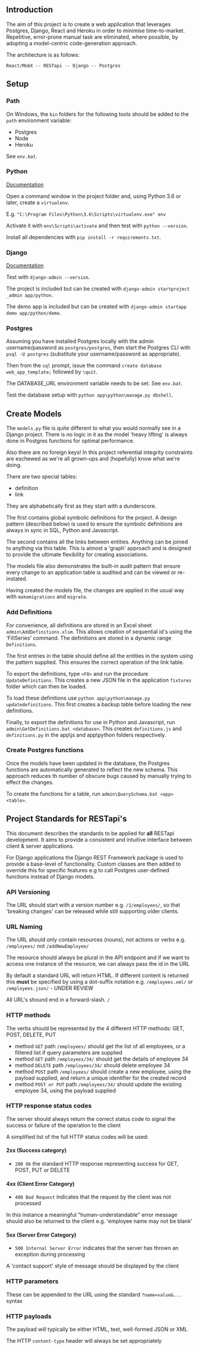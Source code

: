 ## Introduction

The aim of this project is to create a web application that leverages Postgres, Django, React and Heroku in order to minimise time-to-market. Repetitive, error-prone manual task are eliminated, where possible, by adopting a model-centric code-generation approach.

The architecture is as follows:

`React/MobX -- RESTapi -- Django -- Postgres`

## Setup

### Path

On Windows, the `bin` folders for the following tools should be added to the `path` environment variable:

* Postgres
* Node
* Heroku

See `env.bat`.

### Python
[Documentation](https://docs.python.org/3/tutorial/venv.html)

Open a command window in the project folder and, using Python 3.6 or later, create a `virtualenv`.

E.g. `"C:\Program Files\Python\3.6\Scripts\virtualenv.exe" env`

Activate it with `env\Scripts\activate` and then test with `python --version`.

Install all dependencies with `pip install -r requirements.txt`.

### Django
[Documentation](https://docs.djangoproject.com/en/2.1/howto/)

Test with `django-admin --version`.

The project is included but can be created with `django-admin startproject _admin app/python`.

The demo app is included but can be created with `django-admin startapp demo app/python/demo`.

### Postgres

Assuming you have installed Postgres locally with the admin username/password as `postgres/postgres`, then start the Postgres CLI with `psql -U postgres` (substitute your username/password as appropriate).

Then from the `sql` prompt, issue the command `create database web_app_template;` followed by `\quit`.

The DATABASE_URL environment variable needs to be set. See `env.bat`.

Test the database setup with `python app\python\manage.py dbshell`.

## Create Models

The `models.py` file is quite different to what you would normally see in a Django project. There is no logic in it as the model 'heavy lifting' is always done in Postgres functions for optimal performance.

Also there are no foreign keys! In this project referential integrity constraints are eschewed as we're all grown-ups and (hopefully) know what we're doing.

There are two special tables:

* definition
* link

They are alphabetically first as they start with a dunderscore.

The first contains global symbolic definitions for the project. A design pattern (described below) is used to ensure the symbolic definitions are always in sync in SQL, Python and Javascript.

The second contains all the links between entities. Anything can be joined to anything via this table. This is almost a 'graph' approach and is designed to provide the ultimate flexibility for creating associations.

The models file also demonstrates the built-in audit pattern that ensure every change to an application table is auditied and can be viewed or re-instated.

Having created the models file, the changes are applied in the usual way with `makemigrations` and `migrate`.

### Add Definitions

For convenience, all definitions are stored in an Excel sheet `admin\AddDefinitions.xlsm`. This allows creation of sequential id's using the 'FillSeries' command. The definitions are stored in a dynamic range `Definitions`.

The first entries in the table should define all the entities in the system using the pattern supplied. This ensures the correct operation of the link table.

To export the definitions, type `<F8>` and run the procedure `UpdateDefinitions`. This creates a new JSON file in the application `fixtures` folder which can then be loaded.

To load these definitions use `python app\python\manage.py updatedefinitions`. This first creates a backup table before loading the new definitions.

Finally, to export the definitions for use in Python and Javascript, run `admin\GetDefinitions.bat <database>`. This creates `definitions.js` and `definitions.py` in the app\js and app\python folders respectively.

### Create Postgres functions

Once the models have been updated in the database, the Postgres functions are automatically generated to reflect the new schema. This approach reduces th number of obscure bugs caused by manually trying to effect the changes.

To create the functions for a table, run `admin\QuerySchema.bat <app> <table>`.

## Project Standards for RESTapi's

This document describes the standards to be applied for **all** RESTapi development. It aims to provide a consistent and intuitive interface between client & server applications.

For Django applications the Django REST Framework package is used to provide a base-level of functionality. Custom classes are then added to override this for specific features e.g to call Postgres user-defined functions instead of Django models.

### API Versioning

The URL should start with a version number e.g. ```/1/employees/```, so that 'breaking changes' can be released while still supporting older clients.

### URL Naming

The URL should only contain resources (nouns), not actions or verbs e.g. ```/employees/``` not ```/addNewEmployee/```

The resource should always be plural in the API endpoint and if we want to access one instance of the resource, we can always pass the id in the URL

By default a standard URL will return HTML. If different content is returned this **must** be specified by using a dot-suffix notation e.g.  ```/employees.xml/``` or ```/employees.json/``` - UNDER REVIEW

All URL's shound end in a forward-slash. ```/```

### HTTP methods

The verbs should be represented by the 4 different HTTP methods: GET, POST, DELETE, PUT

* method ```GET``` path ```/employees/``` should get the list of all employees, or a filtered list if query parameters are supplied
* method ```GET``` path ```/employees/34/``` should get the details of employee 34
* method ```DELETE``` path ```/employees/34/``` should delete employee 34
* method ```POST``` path ```/employees/``` should create a new employee, using the payload supplied, and return a unique identifier for the created record
* method ```POST or PUT``` path ```/employees/34/``` should update the existing employee 34, using the payload supplied

### HTTP response status codes

The server should always return the correct status code to signal the success or failure of the operation to the client

A simplified list of the full HTTP status codes will be used:

#### 2xx (Success category)

* ```200 Ok``` the standard HTTP response representing success for GET, POST, PUT or DELETE

#### 4xx (Client Error Category)

* ```400 Bad Request``` indicates that the request by the client was not processed

In this instance a meaningful "human-understandable" error message should also be returned to the client e.g. 'employee name may not be blank'

#### 5xx (Server Error Category)

* ```500 Internal Server Error``` indicates that the server has thrown an exception during processing

A 'contact support' style of message should be displayed by the client

### HTTP parameters

These can be appended to the URL using the standard ```?name=value&...``` syntax

### HTTP payloads

The payload will typically be either HTML, text, well-formed JSON or XML

The HTTP ```content-type``` header will always be set appropriately


